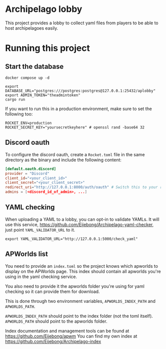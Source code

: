 Archipelago lobby
=================

This project provides a lobby to collect yaml files from players to be able to
host archipelagoes easily.

# Running this project


## Start the database

```
docker compose up -d
```

```
export DATABASE_URL="postgres:///postgres:postgres@127.0.0.1:25432/aplobby"
export ADMIN_TOKEN="theadmintoken"
cargo run
```

If you want to run this in a production environment, make sure to set the following too:

```
ROCKET_ENV=production
ROCKET_SECRET_KEY="yoursecretkeyhere" # openssl rand -base64 32
```

## Discord oauth

To configure the discord oauth, create a `Rocket.toml` file in the same directory as the binary and include the following content:

```toml
[default.oauth.discord]
provider = "Discord"
client_id="<your_client_id>"
client_secret="<your_client_secret>"
redirect_uri="http://127.0.0.1:8000/auth/oauth" # Switch this to your redirect URI
admins = [<discord_id_of_admin>, ...]
```
## YAML checking

When uploading a YAML to a lobby, you can opt-in to validate YAMLs. It will use
this service, https://github.com/Eijebong/Archipelago-yaml-checker, just point `YAML_VALIDATOR_URL` to it.

`export YAML_VALIDATOR_URL="http://127.0.0.1:5000/check_yaml"`

## APWorlds list

You need to provide an `index.toml` so the project knows which apworlds to
display on the APWorlds page. This index should contain all apworlds you're
using in the yaml checking service.

You also need to provide it the apworlds folder you're using for yaml checking
so it can provide them for download.

This is done through two environment variables, `APWORLDS_INDEX_PATH` and
`APWORLDS_PATH`.

`APWORLDS_INDEX_PATH` should point to the index folder (not the toml itself).
`APWORLDS_PATH` should point to the apworlds folder.

Index documentation and management tools can be found at https://github.com/Eijebong/apwm
You can find my own index at https://github.com/Eijebong/Archipelago-index

